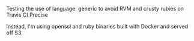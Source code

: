 Testing the use of language: generic to avoid RVM and crusty rubies on Travis CI Precise

Instead, I'm using openssl and ruby binaries built with Docker and served off S3.
